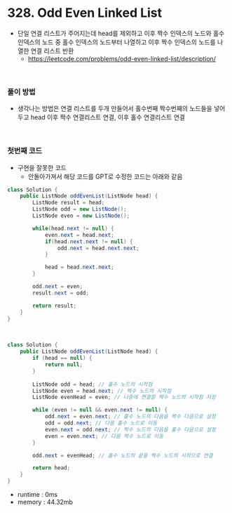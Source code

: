 # 328. Odd Even Linked List
- 단일 연결 리스트가 주어지는데 head를 제외하고 이후 짝수 인덱스의 노드와 홀수 인덱스의 노드 중 홀수 인덱스의 노드부터 나열하고 이후 짝수 인덱스의 노드를 나열한 연결 리스트 반환
    - https://leetcode.com/problems/odd-even-linked-list/description/

<br>

### 풀이 방법
- 생각나는 방법은 연결 리스트를 두개 만들어서 홀수번째 짝수번째의 노드들을 넣어두고 head 이후 짝수 연결리스트 연결, 이후 홀수 연결리스트 연결

<br>

### 첫번째 코드
- 구현을 잘못한 코드
    - 안돌아가져서 해당 코드를 GPT로 수정한 코드는 아래와 같음

```java
class Solution {
    public ListNode oddEvenList(ListNode head) {
        ListNode result = head;
        ListNode odd = new ListNode();
        ListNode even = new ListNode();

        while(head.next != null) {
            even.next = head.next;
            if(head.next.next != null) {
                odd.next = head.next.next;
            }

            head = head.next.next;
        }

        odd.next = even;
        result.next = odd;

        return result;
    }
}
```

<br>

```java
class Solution {
    public ListNode oddEvenList(ListNode head) {
        if (head == null) {
            return null;
        }
        
        ListNode odd = head; // 홀수 노드의 시작점
        ListNode even = head.next; // 짝수 노드의 시작점
        ListNode evenHead = even; // 나중에 연결할 짝수 노드의 시작점 저장

        while (even != null && even.next != null) {
            odd.next = even.next; // 홀수 노드의 다음을 짝수 다음으로 설정
            odd = odd.next; // 다음 홀수 노드로 이동
            even.next = odd.next; // 짝수 노드의 다음을 홀수 다음으로 설정
            even = even.next; // 다음 짝수 노드로 이동
        }

        odd.next = evenHead; // 홀수 노드의 끝을 짝수 노드의 시작으로 연결

        return head;
    }
}
```

- runtime : 0ms
- memory : 44.32mb

<br>

### 